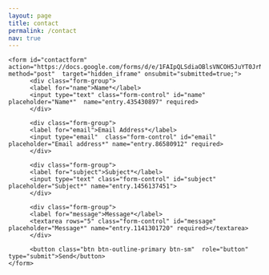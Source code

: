 ```yaml
---
layout: page
title: contact
permalink: /contact
nav: true
---
```


<html>
  <body>
  <p id="thanks"></p>
  
  <div class="publications">
    <script>
    if (window.location.href.length > 40) {
    document.getElementById("thanks").innerHTML = 
    "<span style='color: red;'>Thank you for contacting me. I will respond as soon as possible!</span>";
    }
    </script>
    <script type="text/javascript">var submitted=false;</script>
    <iframe name="hidden_iframe" id="hidden_iframe" style="display:none;" 
    onload="if(submitted) {window.location='?submitted=true';}"></iframe>
    
    <form id="contactform" action="https://docs.google.com/forms/d/e/1FAIpQLSdiaOBlsVNCOH5JuYT0JrNutbUm87QzKcZyMCxxrZZCWrwEhQ/formResponse" method="post"  target="hidden_iframe" onsubmit="submitted=true;">
          <div class="form-group">
          <label for="name">Name*</label>
          <input type="text" class="form-control" id="name" placeholder="Name*"  name="entry.435430897" required>
          </div>
          
          <div class="form-group">
          <label for="email">Email Address*</label>
          <input type="email"  class="form-control" id="email" placeholder="Email address*" name="entry.86580912" required>
          </div>
          
          <div class="form-group">
          <label for="subject">Subject*</label>
          <input type="text" class="form-control" id="subject" placeholder="Subject*" name="entry.1456137451">
          </div>
          
          <div class="form-group">
          <label for="message">Message*</label>
          <textarea rows="5" class="form-control" id="message" placeholder="Message*" name="entry.1141301720" required></textarea>
          </div>
          
          <button class="btn btn-outline-primary btn-sm"  role="button" type="submit">Send</button>
    </form>
  </div>
  </body>
</html>